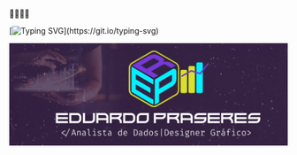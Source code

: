 👨🏻‍💻👋

[![Typing SVG](https://readme-typing-svg.herokuapp.com?color=311E3E&size=30&lines=Ol%C3%A1%2C+Seja+Bem+Vindo!;Me+chamo+Eduardo...;Sou+Analista+de+Dados;e+Designer+Gr%C3%A1fico.;Adoro+n%C3%BAmeros%2C+gr%C3%A1ficos+;e+coisas+criativas...;Fique+a+vontade+por+aqui;e+volte+sempre!)](https://git.io/typing-svg)

![capa](https://github.com/EduPraseres/EduPraseres/blob/main/Capa-github2.png?raw=true)


<!--
**EduPraseres/EduPraseres** is a ✨ _special_ ✨ repository because its `README.md` (this file) appears on your GitHub profile.

Here are some ideas to get you started:

- 🔭 I’m currently working on ...
- 🌱 I’m currently learning ...
- 👯 I’m looking to collaborate on ...
- 🤔 I’m looking for help with ...
- 💬 Ask me about ...
- 📫 How to reach me: ...
- 😄 Pronouns: ...
- ⚡ Fun fact: ...
-->
